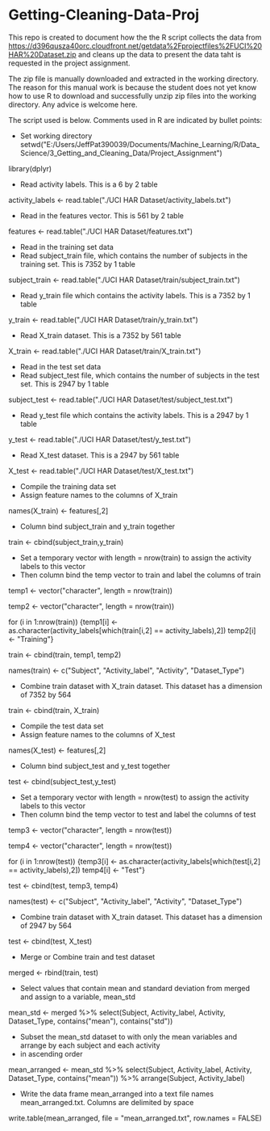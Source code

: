 Getting-Cleaning-Data-Proj
==========================
This repo is created to document how the the R script collects the data from https://d396qusza40orc.cloudfront.net/getdata%2Fprojectfiles%2FUCI%20HAR%20Dataset.zip and cleans up the data to present the data taht is requested in the project assignment.

The zip file is manually downloaded and extracted in the working directory.  The reason for this manual work is because the student does not yet know how to use R to download and successfully unzip zip files into the working directory.  Any advice is welcome here.

The script used is below.   Comments used in R are indicated by bullet points:
* Set working directory
setwd("E:/Users/JeffPat390039/Documents/Machine_Learning/R/Data_Science/3_Getting_and_Cleaning_Data/Project_Assignment")

library(dplyr)

* Read activity labels. This is a 6 by 2 table

activity_labels <- read.table("./UCI HAR Dataset/activity_labels.txt")

* Read in the features vector. This is 561 by 2 table

features <- read.table("./UCI HAR Dataset/features.txt")

* Read in the training set data
* Read subject_train file, which contains the number of subjects in the training set. This is 7352 by 1 table  

subject_train <- read.table("./UCI HAR Dataset/train/subject_train.txt")

* Read y_train file which contains the activity labels. This is a 7352 by 1 table

y_train <- read.table("./UCI HAR Dataset/train/y_train.txt")

* Read X_train dataset.  This is a 7352 by 561 table

X_train <- read.table("./UCI HAR Dataset/train/X_train.txt")

* Read in the test set data
* Read subject_test file, which contains the number of subjects in the test set. This is 2947 by 1 table  

subject_test <- read.table("./UCI HAR Dataset/test/subject_test.txt")

* Read y_test file which contains the activity labels. This is a 2947 by 1 table

y_test <- read.table("./UCI HAR Dataset/test/y_test.txt")

* Read X_test dataset.  This is a 2947 by 561 table

X_test <- read.table("./UCI HAR Dataset/test/X_test.txt")


* Compile the training data set
* Assign feature names to the columns of X_train

names(X_train) <- features[,2]

* Column bind subject_train and y_train together

train <- cbind(subject_train,y_train)

* Set a temporary vector with length = nrow(train) to assign the activity labels to this vector
* Then column bind the temp vector to train and label the columns of train

temp1 <- vector("character", length = nrow(train))

temp2 <- vector("character", length = nrow(train))

for (i in 1:nrow(train)) {temp1[i] <- as.character(activity_labels[which(train[i,2] == activity_labels),2])
                          temp2[i] <- "Training"}

train <- cbind(train, temp1, temp2)

names(train) <- c("Subject", "Activity_label", "Activity", "Dataset_Type")

* Combine train dataset with X_train dataset. This dataset has a dimension of 7352 by 564

train <- cbind(train, X_train)


* Compile the test data set
* Assign feature names to the columns of X_test

names(X_test) <- features[,2]

* Column bind subject_test and y_test together

test <- cbind(subject_test,y_test)

* Set a temporary vector with length = nrow(test) to assign the activity labels to this vector
* Then column bind the temp vector to test and label the columns of test

temp3 <- vector("character", length = nrow(test))

temp4 <- vector("character", length = nrow(test))

for (i in 1:nrow(test)) {temp3[i] <- as.character(activity_labels[which(test[i,2] == activity_labels),2])
                         temp4[i] <- "Test"}

test <- cbind(test, temp3, temp4)

names(test) <- c("Subject", "Activity_label", "Activity", "Dataset_Type")

* Combine train dataset with X_train dataset. This dataset has a dimension of 2947 by 564

test <- cbind(test, X_test)

* Merge or Combine train and test dataset

merged <- rbind(train, test)

* Select values that contain mean and standard deviation from merged and assign to a variable, mean_std

mean_std <- merged %>% select(Subject, Activity_label, Activity, Dataset_Type, contains("mean"), contains("std"))

* Subset the mean_std dataset to with only the mean variables and arrange by each subject and each activity
* in ascending order

mean_arranged <- mean_std %>% select(Subject, Activity_label, Activity, Dataset_Type, contains("mean")) %>%
                              arrange(Subject, Activity_label)

* Write the data frame mean_arranged into a text file names mean_arranged.txt.  Columns are delimited by space

write.table(mean_arranged, file = "mean_arranged.txt", row.names = FALSE)
